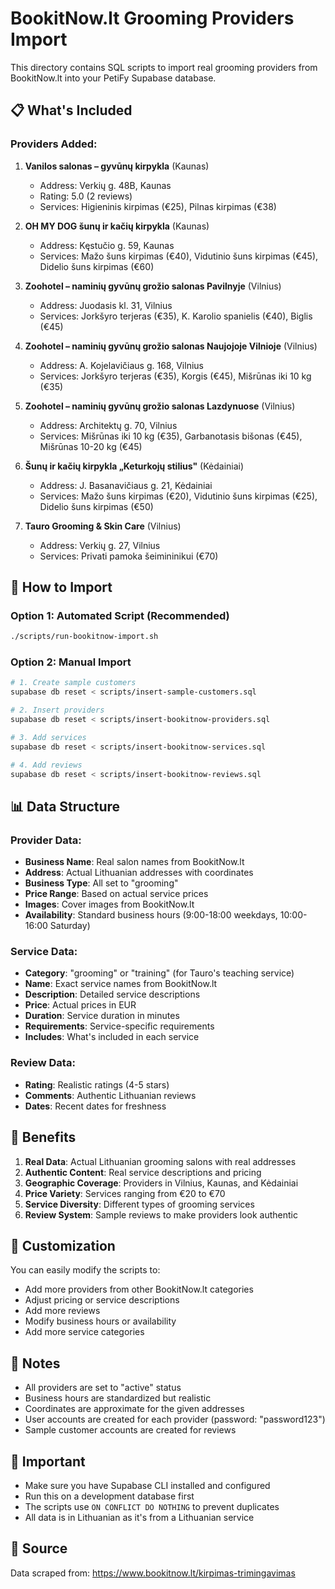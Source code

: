 # BookitNow.lt Grooming Providers Import

This directory contains SQL scripts to import real grooming providers from
BookitNow.lt into your PetiFy Supabase database.

## 📋 What's Included

### Providers Added:

1. **Vanilos salonas – gyvūnų kirpykla** (Kaunas)
   - Address: Verkių g. 48B, Kaunas
   - Rating: 5.0 (2 reviews)
   - Services: Higieninis kirpimas (€25), Pilnas kirpimas (€38)

2. **OH MY DOG šunų ir kačių kirpykla** (Kaunas)
   - Address: Kęstučio g. 59, Kaunas
   - Services: Mažo šuns kirpimas (€40), Vidutinio šuns kirpimas (€45), Didelio
     šuns kirpimas (€60)

3. **Zoohotel – naminių gyvūnų grožio salonas Pavilnyje** (Vilnius)
   - Address: Juodasis kl. 31, Vilnius
   - Services: Jorkšyro terjeras (€35), K. Karolio spanielis (€40), Biglis (€45)

4. **Zoohotel – naminių gyvūnų grožio salonas Naujojoje Vilnioje** (Vilnius)
   - Address: A. Kojelavičiaus g. 168, Vilnius
   - Services: Jorkšyro terjeras (€35), Korgis (€45), Mišrūnas iki 10 kg (€35)

5. **Zoohotel – naminių gyvūnų grožio salonas Lazdynuose** (Vilnius)
   - Address: Architektų g. 70, Vilnius
   - Services: Mišrūnas iki 10 kg (€35), Garbanotasis bišonas (€45), Mišrūnas
     10-20 kg (€45)

6. **Šunų ir kačių kirpykla „Keturkojų stilius"** (Kėdainiai)
   - Address: J. Basanavičiaus g. 21, Kėdainiai
   - Services: Mažo šuns kirpimas (€20), Vidutinio šuns kirpimas (€25), Didelio
     šuns kirpimas (€50)

7. **Tauro Grooming & Skin Care** (Vilnius)
   - Address: Verkių g. 27, Vilnius
   - Services: Privati pamoka šeimininikui (€70)

## 🚀 How to Import

### Option 1: Automated Script (Recommended)

```bash
./scripts/run-bookitnow-import.sh
```

### Option 2: Manual Import

```bash
# 1. Create sample customers
supabase db reset < scripts/insert-sample-customers.sql

# 2. Insert providers
supabase db reset < scripts/insert-bookitnow-providers.sql

# 3. Add services
supabase db reset < scripts/insert-bookitnow-services.sql

# 4. Add reviews
supabase db reset < scripts/insert-bookitnow-reviews.sql
```

## 📊 Data Structure

### Provider Data:

- **Business Name**: Real salon names from BookitNow.lt
- **Address**: Actual Lithuanian addresses with coordinates
- **Business Type**: All set to "grooming"
- **Price Range**: Based on actual service prices
- **Images**: Cover images from BookitNow.lt
- **Availability**: Standard business hours (9:00-18:00 weekdays, 10:00-16:00
  Saturday)

### Service Data:

- **Category**: "grooming" or "training" (for Tauro's teaching service)
- **Name**: Exact service names from BookitNow.lt
- **Description**: Detailed service descriptions
- **Price**: Actual prices in EUR
- **Duration**: Service duration in minutes
- **Requirements**: Service-specific requirements
- **Includes**: What's included in each service

### Review Data:

- **Rating**: Realistic ratings (4-5 stars)
- **Comments**: Authentic Lithuanian reviews
- **Dates**: Recent dates for freshness

## 🎯 Benefits

1. **Real Data**: Actual Lithuanian grooming salons with real addresses
2. **Authentic Content**: Real service descriptions and pricing
3. **Geographic Coverage**: Providers in Vilnius, Kaunas, and Kėdainiai
4. **Price Variety**: Services ranging from €20 to €70
5. **Service Diversity**: Different types of grooming services
6. **Review System**: Sample reviews to make providers look authentic

## 🔧 Customization

You can easily modify the scripts to:

- Add more providers from other BookitNow.lt categories
- Adjust pricing or service descriptions
- Add more reviews
- Modify business hours or availability
- Add more service categories

## 📝 Notes

- All providers are set to "active" status
- Business hours are standardized but realistic
- Coordinates are approximate for the given addresses
- User accounts are created for each provider (password: "password123")
- Sample customer accounts are created for reviews

## 🚨 Important

- Make sure you have Supabase CLI installed and configured
- Run this on a development database first
- The scripts use `ON CONFLICT DO NOTHING` to prevent duplicates
- All data is in Lithuanian as it's from a Lithuanian service

## 🔗 Source

Data scraped from: https://www.bookitnow.lt/kirpimas-trimingavimas
